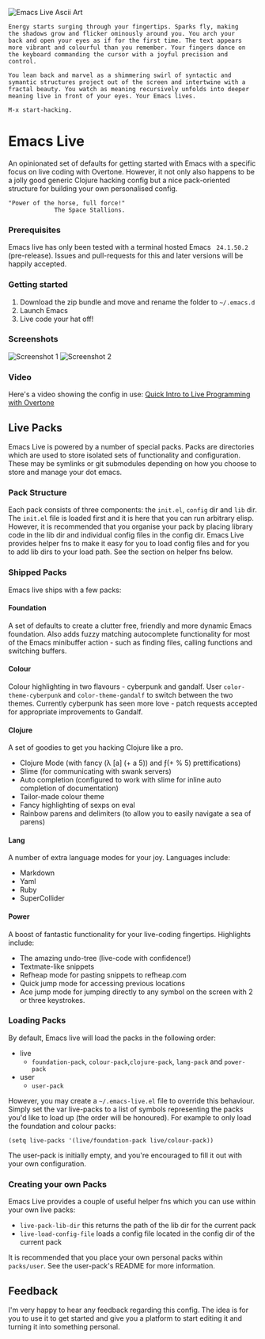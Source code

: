 <img
src="http://github.com/downloads/overtone/emacs-live/emacs-live.png"
alt="Emacs Live Ascii Art" title = "Emacs Live" />

    Energy starts surging through your fingertips. Sparks fly, making
    the shadows grow and flicker ominously around you. You arch your
    back and open your eyes as if for the first time. The text appears
    more vibrant and colourful than you remember. Your fingers dance on
    the keyboard commanding the cursor with a joyful precision and
    control.

    You lean back and marvel as a shimmering swirl of syntactic and
    symantic structures project out of the screen and intertwine with a
    fractal beauty. You watch as meaning recursively unfolds into deeper
    meaning live in front of your eyes. Your Emacs lives.

    M-x start-hacking.

# Emacs Live

An opinionated set of defaults for getting started with Emacs with a
specific focus on live coding with Overtone. However, it not only also
happens to be a jolly good generic Clojure hacking config but a nice
pack-oriented structure for building your own personalised config.

    "Power of the horse, full force!"
                 The Space Stallions.

### Prerequisites

Emacs live has only been tested with a terminal hosted Emacs `
24.1.50.2` (pre-release). Issues and pull-requests for this and later
versions will be happily accepted.

### Getting started

1. Download the zip bundle and move and rename the folder to `~/.emacs.d`
2. Launch Emacs
3. Live code your hat off!

### Screenshots

<img src="https://github.com/downloads/overtone/live-coding-emacs/live-coding-config-in-use.png" alt="Screenshot 1" title="Live Coding Config Screenshot 1" />

<img src="https://github.com/downloads/overtone/live-coding-emacs/live-coding-config-in-use-2.png" alt="Screenshot 2" title="Live Coding Config Screenshot 2" />

### Video

Here's a video showing the config in use: [Quick Intro to Live Programming with Overtone](http://vimeo.com/22798433)


## Live Packs

Emacs Live is powered by a number of special packs. Packs are
directories which are used to store isolated sets of functionality and
configuration. These may be symlinks or git submodules depending on
how you choose to store and manage your dot emacs.

### Pack Structure

Each pack consists of three components: the `init.el`, `config` dir
and `lib` dir. The `init.el` file is loaded first and it is here that
you can run arbitrary elisp. However, it is recommended that you
organise your pack by placing library code in the lib dir and
individual config files in the config dir. Emacs Live provides helper
fns to make it easy for you to load config files and for you to add
lib dirs to your load path. See the section on helper fns below.

### Shipped Packs


Emacs live ships with a few packs:

#### Foundation

A set of defaults to create a clutter free, friendly and more dynamic Emacs foundation. Also adds fuzzy matching autocomplete functionality for most of the Emacs minibuffer action - such as finding files, calling functions and switching buffers.

#### Colour

Colour highlighting in two flavours - cyberpunk and gandalf. User `color-theme-cyberpunk` and `color-theme-gandalf` to switch between the two themes. Currently cyberpunk has seen more love - patch requests accepted for appropriate improvements to Gandalf.

#### Clojure

A set of goodies to get you hacking Clojure like a pro.

* Clojure Mode (with fancy (λ [a] (+ a 5)) and ƒ(+ % 5) prettifications)
* Slime (for communicating with swank servers)
* Auto completion (configured to work with slime for inline auto completion of documentation)
* Tailor-made colour theme
* Fancy highlighting of sexps on eval
* Rainbow parens and delimiters (to allow you to easily navigate a sea of parens)

#### Lang

 A number of extra language modes for your joy. Languages include:

* Markdown
* Yaml
* Ruby
* SuperCollider

#### Power

A boost of fantastic functionality for your live-coding fingertips. Highlights include:

* The amazing undo-tree (live-code with confidence!)
* Textmate-like snippets
* Refheap mode for pasting snippets to refheap.com
* Quick jump mode for accessing previous locations
* Ace jump mode for jumping directly to any symbol on the screen with 2 or three keystrokes.

### Loading Packs

By default, Emacs live will load the packs in the following order:

* live
  - `foundation-pack`, `colour-pack`,`clojure-pack`, `lang-pack` and `power-pack`
* user
  - `user-pack`

However, you may create a `~/.emacs-live.el` file to override this
behaviour. Simply set the var live-packs to a list of symbols
representing the packs you'd like to load up (the order will be
honoured). For example to only load the foundation and colour packs:

    (setq live-packs '(live/foundation-pack live/colour-pack))

The user-pack is initially empty, and you're encouraged to fill it out with your own configuration.

### Creating your own Packs

Emacs Live provides a couple of useful helper fns which you can use
within your own live packs:

* `live-pack-lib-dir` this returns the path of the lib dir for the current pack
* `live-load-config-file` loads a config file located in the config dir of the current pack

It is recommended that you place your own personal packs within `packs/user`. See the user-pack's README for more information.

## Feedback

I'm very happy to hear any feedback regarding this config. The idea is
for you to use it to get started and give you a platform to start
editing it and turning it into something personal.

